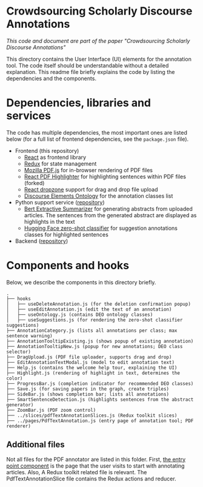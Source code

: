 # Crowdsourcing Scholarly Discourse Annotations

_This code and document are part of the paper "Crowdsourcing Scholarly Discourse Annotations"_

This directory contains the User Interface (UI) elements for the annotation tool. The code itself should be understandable without a detailed explanation. This readme file briefly explains the code by listing the dependencies and the components.

# Dependencies, libraries and services

The code has multiple dependencies, the most important ones are listed below (for a full list of frontend dependencies, see the `package.json` file).

-   Frontend (this repository)
    -   [React](https://reactjs.org/) as frontend library
    -   [Redux](https://redux.js.org/) for state management
    -   [Mozilla PDF.js](https://mozilla.github.io/pdf.js/) for in-browser rendering of PDF files
    -   [React PDF Highlighter](https://github.com/agentcooper/react-pdf-highlighter) for highlighting sentences within PDF files (forked)
    -   [React dropzone](https://github.com/react-dropzone/react-dropzone) support for drag and drop file upload
    -   [Discourse Elements Ontology](http://purl.org/spar/deo) for the annotation classes list
-   Python support service ([repository](https://gitlab.com/TIBHannover/orkg/annotation/-/blob/36e14445c0a1a08701fc9762ba91b78da9e498ae/annotator/views.py))
    -   [Bert Extractive Summarizer](https://github.com/dmmiller612/bert-extractive-summarizer/) for generating abstracts from uploaded articles. The sentences from the generated abstract are displayed as highlights in the text
    -   [Hugging Face zero-shot classifier](https://github.com/huggingface/transformers) for suggestion annotations classes for highlighted sentences
-   Backend ([repository](https://gitlab.com/TIBHannover/orkg/orkg-backend))

# Components and hooks

Below, we describe the components in this directory briefly.

```
.
├── hooks
│   ├── useDeleteAnnotation.js (for the deletion confirmation popup)
│   ├── useEditAnnotation.js (edit the text of an annotation)
│   ├── useOntology.js (contains DEO ontology classes)
│   ├── useSuggestions.js (for rendering the zero-shot classifier suggestions)
├── AnnotationCategory.js (lists all annotations per class; max sentence warning)
├── AnnotationTooltipExisting.js (shows popup of existing annotation)
├── AnnotationTooltipNew.js (popup for new annotations; DEO class selector)
├── DragUpload.js (PDF file uploader, supports drag and drop)
├── EditAnnotationTextModal.js (model to edit annotation text)
├── Help.js (contains the welcome help tour, explaining the UI)
├── Highlight.js (rendering of highlight in text, determines the color)
├── ProgressBar.js (completion indicator for recommended DEO classes)
├── Save.js (for saving papers in the graph, create triples)
├── SideBar.js (shows completion bar; lists all annotations)
├── SmartSentenceDetection.js (highlights sentences from the abstract generator)
├── ZoomBar.js (PDF zoom control)
├── ../slices/pdfTextAnnotationSlices.js (Redux toolkit slices)
├── ../pages/PdfTextAnnotation.js (entry page of annotation tool; PDF renderer)
```

## Additional files

Not all files for the PDF annotator are listed in this folder. First, [the entry point component](https://gitlab.com/TIBHannover/orkg/orkg-frontend/-/blob/43a6f01794b4da6e99b3a83f50db14ab33a39b9f/src/pages/PdfTextAnnotation.js) is the page that the user visits to start with annotating articles. Also, A Redux toolkit related file is relevant. The PdfTextAnnotationSlice file contains the Redux actions and reducer.

